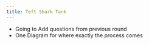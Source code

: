 ```yaml
---
title: Teft Shark Tank
---
```


- Going to Add questions from previous round
-  One Diagram for where exactly the process comes

